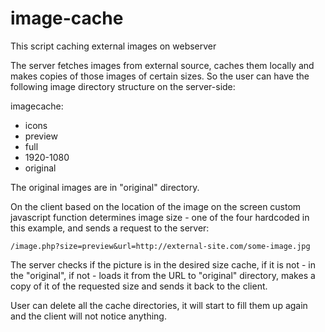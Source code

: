 # image-cache
This script caching external images on webserver

The server fetches images from external source, caches them locally and makes copies of those images of certain sizes.
So the user can have the following image directory structure on the server-side:

imagecache:
 - icons
 - preview
 - full
 - 1920-1080
 - original

The original images are in "original" directory.

On the client based on the location of the image on the screen custom javascript function determines image size - one of the four hardcoded in this example, and sends a request to the server:

`/image.php?size=preview&url=http://external-site.com/some-image.jpg`

The server checks if the picture is in the desired size cache, if it is not - in the "original", if not - loads it from the URL to "original" directory, makes a copy of it of the requested size and sends it back to the client.

User can delete all the cache directories, it will start to fill them up again and the client will not notice anything.
